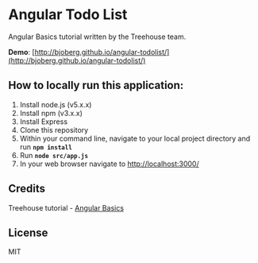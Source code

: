 # Angular Todo List

Angular Basics tutorial written by the Treehouse team.

**Demo**: [http://bjoberg.github.io/angular-todolist/](http://bjoberg.github.io/angular-todolist/)

## How to locally run this application:
1. Install node.js (v5.x.x)
2. Install npm (v3.x.x)
3. Install Express
4. Clone this repository
5. Within your command line, navigate to your local project directory and run **`npm install`**
6. Run **`node src/app.js`**
7. In your web browser navigate to [http://localhost:3000/](http://localhost:3000/)

## Credits

Treehouse tutorial - [Angular Basics](https://teamtreehouse.com/library/angular-basics)

## License

MIT
